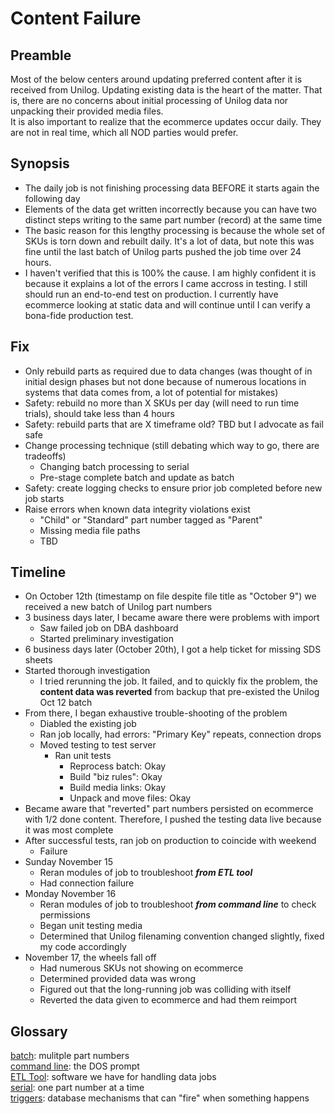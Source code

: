 # Content Failure

## Preamble 

Most of the below centers around updating preferred content after it is received from Unilog.  Updating existing data is the heart of the matter.  That is, there are no concerns about initial processing of Unilog data nor unpacking their provided media files.  
It is also important to realize that the ecommerce updates occur daily.  They are not in real time, which all NOD parties would prefer.

## Synopsis

- The daily job is not finishing processing data BEFORE it starts again the following day
- Elements of the data get written incorrectly because you can have two distinct steps writing to the same part number (record) at the same time
- The basic reason for this lengthy processing is because the whole set of SKUs is torn down and rebuilt daily.  It's a lot of data, but note this was fine until the last batch of Unilog parts pushed the job time over 24 hours.
- I haven't verified that this is 100% the cause.  I am highly confident it is because it explains a lot of the errors I came accross in testing.  I still should run an end-to-end test on production.  I currently have ecommerce looking at static data and will continue until I can verify a bona-fide production test.

## Fix

- Only rebuild parts as required due to data changes (was thought of in initial design phases but not done because of numerous locations in systems that data comes from, a lot of potential for mistakes)
- Safety: rebuild no more than X SKUs per day (will need to run time trials), should take less than 4 hours
- Safety: rebuild parts that are X timeframe old?  TBD but I advocate as fail safe
- Change processing technique (still debating which way to go, there are tradeoffs)
  - Changing batch processing to serial
  - Pre-stage complete batch and update as batch
- Safety: create logging checks to ensure prior job completed before new job starts
- Raise errors when known data integrity violations exist
  - "Child" or "Standard" part number tagged as "Parent"
  - Missing media file paths
  - TBD

## Timeline

- On October 12th (timestamp on file despite file title as "October 9") we received a new batch of Unilog part numbers
- 3 business days later, I became aware there were problems with import
  - Saw failed job on DBA dashboard
  - Started preliminary investigation
- 6 business days later (October 20th), I got a help ticket for missing SDS sheets
- Started thorough investigation
  - I tried rerunning the job.  It failed, and to quickly fix the problem, the **content data was reverted** from backup that pre-existed the Unilog Oct 12 batch
- From there, I began exhaustive trouble-shooting of the problem
  - Diabled the existing job
  - Ran job locally, had errors: "Primary Key" repeats, connection drops
  - Moved testing to test server
    - Ran unit tests
      - Reprocess batch: Okay
      - Build "biz rules": Okay
      - Build media links: Okay
      - Unpack and move files: Okay
- Became aware that "reverted" part numbers persisted on ecommerce with 1/2 done content.  Therefore, I pushed the testing data live because it was most complete
- After successful tests, ran job on production to coincide with weekend
  - Failure
- Sunday November 15 
  - Reran modules of job to troubleshoot ***from ETL tool***
  - Had connection failure
- Monday November 16
  - Reran modules of job to troubleshoot ***from command line*** to check permissions
  - Began unit testing media
  - Determined that Unilog filenaming convention changed slightly, fixed my code accordingly
- November 17, the wheels fall off
  - Had numerous SKUs not showing on ecommerce
  - Determined provided data was wrong
  - Figured out that the long-running job was colliding with itself
  - Reverted the data given to ecommerce and had them reimport

## Glossary

<u>batch</u>: mulitple part numbers  
<u>command line</u>: the DOS prompt  
<u>ETL Tool</u>: software we have for handling data jobs  
<u>serial</u>: one part number at a time  
<u>triggers</u>: database mechanisms that can "fire" when something happens
